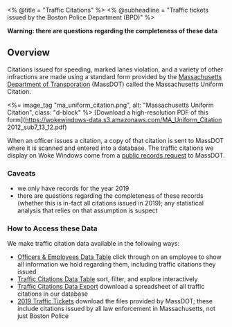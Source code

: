 <% @title = "Traffic Citations" %>
<% @subheadline = "Traffic tickets issued by the Boston Police Department (BPD)" %>

**Warning: there are questions regarding the completeness of these data**

## Overview
Citations issued for speeding, marked lanes violation, and a variety of other infractions are made using a standard form provided by the [Massachusetts Department of Transporation](https://www.mass.gov/orgs/massachusetts-department-of-transportation) (MassDOT) called the Massachusetts Uniform Citation.

<%= image_tag "ma_uniform_citation.png", alt: "Massachusetts Uniform Citation", class: "d-block" %>
[Download a high-resolution PDF of this form](https://wokewindows-data.s3.amazonaws.com/MA_Uniform_Citation 2012_sub7_13_12.pdf)

When an officer issues a citation, a copy of that citation is sent to MassDOT where it is scanned and entered into a database. The traffic citations we display on Woke Windows come from a [public records request](/data_sources/2019_tickets) to MassDOT.

### Caveats

- we only have records for the year 2019
- there are questions regarding the completeness of these records (whether this is in-fact all citations issued in 2019); any statistical analysis that relies on that assumption is suspect

### How to Access these Data
We make traffic citation data available in the following ways:

- [Officers & Employees Data Table](/officers) click through on an employee to show all information we hold regarding them, including traffic citations they issued
- [Traffic Citations Data Table](/citations) sort, filter, and explore interactively
- [Traffic Citations Data Export](/exports#citations) download a spreadsheet of all traffic citations in our database
- [2019 Traffic Tickets](/data_sources/2019_tickets) download the files provided by MassDOT; these include citations issued by all law enforcement in Massachusetts, not just Boston Police
